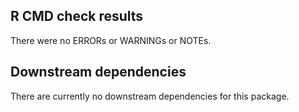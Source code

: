 ## R CMD check results
There were no ERRORs or WARNINGs or NOTEs. 

## Downstream dependencies
There are currently no downstream dependencies for this package.